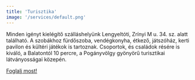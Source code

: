 ```yaml
---
title: 'Turisztika'
image: '/services/default.png'
---
```


Minden igényt kielégítő szálláshelyünk Lengyeltóti, Zrínyi M u. 34. sz. alatt található. A szobákhoz fürdőszoba, vendégkonyha, étkező, játszóház, kerti pavilon és kültéri játékok is tartoznak. Csoportok, és családok résére is kiváló, a Balatontól 10 percre, a Pogányvölgy gyönyörű turisztikai látványosságai közepén.

[Foglalj most!](http://servushotel.eu)
